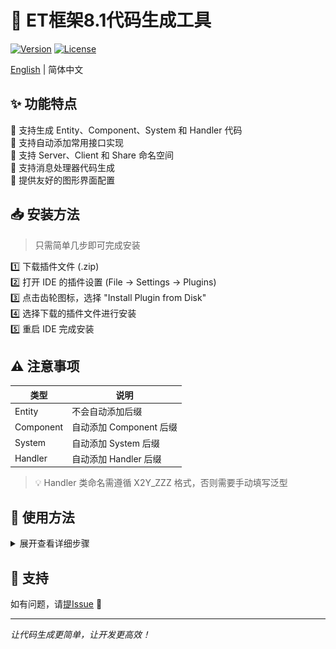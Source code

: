 # 🚀 ET框架8.1代码生成工具

[![Version](https://img.shields.io/badge/Version-8.1-blue.svg)]()
[![License](https://img.shields.io/badge/license-MIT-green.svg)]()

[English](README-EN.md) | 简体中文

## ✨ 功能特点

🔸 支持生成 Entity、Component、System 和 Handler 代码  
🔸 支持自动添加常用接口实现  
🔸 支持 Server、Client 和 Share 命名空间  
🔸 支持消息处理器代码生成  
🔸 提供友好的图形界面配置

## 📥 安装方法

> 只需简单几步即可完成安装

1️⃣ 下载插件文件 (.zip)  
2️⃣ 打开 IDE 的插件设置 (File -> Settings -> Plugins)  
3️⃣ 点击齿轮图标，选择 "Install Plugin from Disk"  
4️⃣ 选择下载的插件文件进行安装  
5️⃣ 重启 IDE 完成安装

## ⚠️ 注意事项

| 类型 | 说明 |
|------|------|
| Entity | 不会自动添加后缀 |
| Component | 自动添加 Component 后缀 |
| System | 自动添加 System 后缀 |
| Handler | 自动添加 Handler 后缀 |

> 💡 Handler 类命名需遵循 X2Y_ZZZ 格式，否则需要手动填写泛型

## 🔨 使用方法

<details>
<summary>展开查看详细步骤</summary>

1. 右键点击项目文件夹
2. 选择 New -> ET Code
3. 在弹出的对话框中配置相关选项
   <p align="center"><img src="images/CreateEntity1.png" alt="创建实体步骤1"></p>
   <p align="center"><img src="images/CreateEntity2.png" alt="创建实体步骤2"></p>
   <p align="center"><img src="images/CreateComponent1.png" alt="创建组件步骤1"></p>
   <p align="center"><img src="images/CreateComponent2.png" alt="创建组件步骤2"></p>
   <p align="center"><img src="images/CreateSystem1.png" alt="创建系统步骤1"></p>
   <p align="center"><img src="images/CreateSystem2.png" alt="创建系统步骤2"></p>
   <p align="center"><img src="images/CreateSystem3.png" alt="创建系统步骤3"></p>
   <p align="center"><img src="images/CreateHandler1.png" alt="创建消息处理类步骤1"></p>
   <p align="center"><img src="images/CreateHandler2.png" alt="创建消息处理类步骤2"></p>
4. 点击确定生成代码

</details>

## 🤝 支持

如有问题，请[提Issue](../../issues) 📮

---
*让代码生成更简单，让开发更高效！*